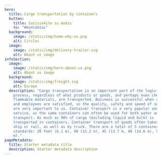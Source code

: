 ```yaml
---
hero:
  title: Cargo transportation by containers
  button:
    title: Susisiekite su mumis
    to: "#kontaktai"
  background:
    image: /static/img/home-why-us.png
    alt: Circles
  image:
    image: /static/img/delivery-trailer.svg
    alt: About us image
infoSection:
  image:
    image: /static/img/hero-about-us.png
    alt: About us image
  background:
    image: /static/img/freight.svg
    alt: Europe
  description: "Cargo transportation is an important part of the logistics
    process, regardless of what products or goods, and perhaps even chemical or
    flammable materials, are transported. Business is successful when customers
    and employees are satisfied, so the quality, safety and speed of services
    are very important to us. Container transport is a very popular and common
    service, as the same containers can often be used for both water and land
    transport. As much as 90% of cargo (excluding liquid and bulk) is
    transported in containers. Container transport of goods often takes place by
    ship or rail, as well as by truck. There are a total of 5 container
    standards: 20 feet (6.1 m), 40 (12.2 m), 45 (13.7 m, 48 (14.6 m), 53 (16.2
    m)."
pageMetadata:
  title: Starter metadata title
  description: Starter metadata description
---
```

